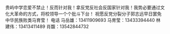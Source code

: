 贵屿中学恋爱不禁止！反而针对我！拿反党反社会反国家针对我！我势必要通过文化大革命的方式，将校领导一个个批斗下台！
祝愿反党分裂分子郭志远早日罢免中华民族败类马育莹！
电话
马岳雄：13411909693
马育莹：13433394440
林建伟：13413411489
肖馥：13542844732
